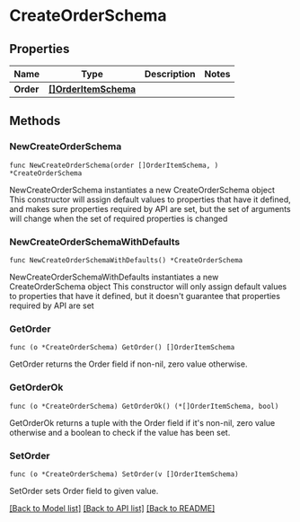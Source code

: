 # CreateOrderSchema

## Properties

Name | Type | Description | Notes
------------ | ------------- | ------------- | -------------
**Order** | [**[]OrderItemSchema**](OrderItemSchema.md) |  | 

## Methods

### NewCreateOrderSchema

`func NewCreateOrderSchema(order []OrderItemSchema, ) *CreateOrderSchema`

NewCreateOrderSchema instantiates a new CreateOrderSchema object
This constructor will assign default values to properties that have it defined,
and makes sure properties required by API are set, but the set of arguments
will change when the set of required properties is changed

### NewCreateOrderSchemaWithDefaults

`func NewCreateOrderSchemaWithDefaults() *CreateOrderSchema`

NewCreateOrderSchemaWithDefaults instantiates a new CreateOrderSchema object
This constructor will only assign default values to properties that have it defined,
but it doesn't guarantee that properties required by API are set

### GetOrder

`func (o *CreateOrderSchema) GetOrder() []OrderItemSchema`

GetOrder returns the Order field if non-nil, zero value otherwise.

### GetOrderOk

`func (o *CreateOrderSchema) GetOrderOk() (*[]OrderItemSchema, bool)`

GetOrderOk returns a tuple with the Order field if it's non-nil, zero value otherwise
and a boolean to check if the value has been set.

### SetOrder

`func (o *CreateOrderSchema) SetOrder(v []OrderItemSchema)`

SetOrder sets Order field to given value.



[[Back to Model list]](../README.md#documentation-for-models) [[Back to API list]](../README.md#documentation-for-api-endpoints) [[Back to README]](../README.md)


